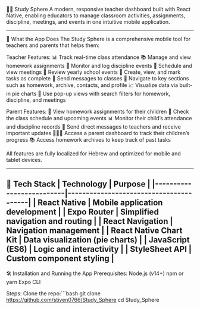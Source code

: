 🧑‍🏫 Study Sphere
A modern, responsive teacher dashboard built with React Native, enabling educators to manage classroom activities, assignments, discipline, meetings, and events in one intuitive mobile application.

---

📱 What the App Does
The Study Sphere is a comprehensive mobile tool for teachers and parents that helps them:

Teacher Features:
📊 Track real-time class attendance
📚 Manage and view homework assignments
🔔 Monitor and log discipline events
📅 Schedule and view meetings
📆 Review yearly school events
📝 Create, view, and mark tasks as complete
💬 Send messages to classes
👤 Navigate to key sections such as homework, archive, contacts, and profile
📈 Visualize data via built-in pie charts
🔎 Use pop-up views with search filters for homework, discipline, and meetings

Parent Features:
📝 View homework assignments for their children
📅 Check the class schedule and upcoming events
📊 Monitor their child’s attendance and discipline records
💬 Send direct messages to teachers and receive important updates
👨‍👩‍👦 Access a parent dashboard to track their children’s progress
📚 Access homework archives to keep track of past tasks

All features are fully localized for Hebrew and optimized for mobile and tablet devices.

---

🚀 Tech Stack
| Technology              | Purpose                                |
|--------------------------|----------------------------------------|
| React Native         | Mobile application development         |
| Expo Router          | Simplified navigation and routing      |
| React Navigation     | Navigation management                  |
| React Native Chart Kit | Data visualization (pie charts)     |
| JavaScript (ES6)     | Logic and interactivity                |
| StyleSheet API       | Custom component styling               |
---

🛠️ Installation and Running the App
Prerequisites:
Node.js (v14+)
npm or yarn
Expo CLI

Steps:
Clone the repo:```bash
git clone https://github.com/stiven0766/Study_Sphere
cd Study_Sphere
